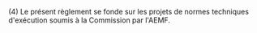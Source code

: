 (4) Le présent règlement se fonde sur les projets de normes techniques d'exécution soumis à la Commission par l'AEMF.